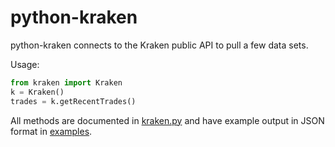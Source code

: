 # python-kraken

python-kraken connects to the Kraken public API to pull a few data sets.

Usage:
```python
from kraken import Kraken
k = Kraken()
trades = k.getRecentTrades()
```

All methods are documented in [kraken.py](kraken.py) and have example output in JSON format in [examples](examples/).